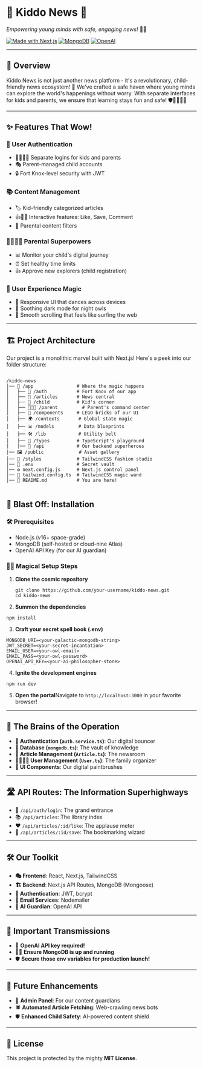 
  # 🌟 Kiddo News 📰
  
  *Empowering young minds with safe, engaging news!* 🧠💡

  [![Made with Next.js](https://img.shields.io/badge/Made%20with-Next.js-000000?style=for-the-badge&logo=Next.js&logoColor=white)](https://nextjs.org)
  [![MongoDB](https://img.shields.io/badge/MongoDB-4EA94B?style=for-the-badge&logo=mongodb&logoColor=white)](https://www.mongodb.com/)
  [![OpenAI](https://img.shields.io/badge/OpenAI-412991?style=for-the-badge&logo=openai&logoColor=white)](https://openai.com)
</div>

---

## 🚀 Overview

Kiddo News is not just another news platform - it's a revolutionary, child-friendly news ecosystem! 🌈 We've crafted a safe haven where young minds can explore the world's happenings without worry. With separate interfaces for kids and parents, we ensure that learning stays fun and safe! 🛡️👨‍👩‍👧‍👦

---

## ✨ Features That Wow!

### 🔐 User Authentication
- 🧒👨‍👩‍👧 Separate logins for kids and parents
- 🎭 Parent-managed child accounts
- 🔒 Fort Knox-level security with JWT

### 📚 Content Management
- 🏷️ Kid-friendly categorized articles
- 👍💾💬 Interactive features: Like, Save, Comment
- 🚦 Parental content filters

### 👨‍👩‍👧‍👦 Parental Superpowers
- 📊 Monitor your child's digital journey
- ⏰ Set healthy time limits
- 👍 Approve new explorers (child registration)

### 🎨 User Experience Magic
- 📱 Responsive UI that dances across devices
- 🌙 Soothing dark mode for night owls
- 🌊 Smooth scrolling that feels like surfing the web

---

## 🏗️ Project Architecture

Our project is a monolithic marvel built with Next.js! Here's a peek into our folder structure:

```

/kiddo-news
│── 📁 /app                # Where the magic happens
│   ├── 🔐 /auth           # Fort Knox of our app
│   ├── 📰 /articles       # News central
│   ├── 👶 /child          # Kid's corner
│   ├── 👨‍👩‍👧 /parent         # Parent's command center
│   ├── 🧩 /components     # LEGO bricks of our UI
│   ├── 🌍 /contexts       # Global state magic
│   ├── 📊 /models         # Data blueprints
│   ├── 🛠️ /lib            # Utility belt
│   ├── 📝 /types          # TypeScript's playground
|   |── 🚀 /api            # Our backend superheroes
│── 🖼️ /public             # Asset gallery
│── 🎨 /styles             # TailwindCSS fashion studio
│── 🔑 .env                # Secret vault
│── ⚙️ next.config.js      # Next.js control panel
│── 🌈 tailwind.config.ts  # TailwindCSS magic wand
│── 📘 README.md           # You are here!


```
## 🚀 Blast Off: Installation

### 🛠️ Prerequisites
- Node.js (v16+ space-grade)
- MongoDB (self-hosted or cloud-nine Atlas)
- OpenAI API Key (for our AI guardian)

### 🧙‍♂️ Magical Setup Steps


1. **Clone the cosmic repository**  
   ```shellscript
   git clone https://github.com/your-username/kiddo-news.git
   cd kiddo-news
   ```


2. **Summon the dependencies**

```shellscript
npm install
```


3. **Craft your secret spell book (.env)**

```plaintext
MONGODB_URI=<your-galactic-mongodb-string>
JWT_SECRET=<your-secret-incantation>
EMAIL_USER=<your-owl-email>
EMAIL_PASS=<your-owl-password>
OPENAI_API_KEY=<your-ai-philosopher-stone>
```


4. **Ignite the development engines**

```shellscript
npm run dev
```


5. **Open the portal**Navigate to `http://localhost:3000` in your favorite browser!


---

## 🧠 The Brains of the Operation

- **🔐 Authentication (`auth.service.ts`)**: Our digital bouncer
- **💾 Database (`mongodb.ts`)**: The vault of knowledge
- **📰 Article Management (`Article.ts`)**: The newsroom
- **👨‍👩‍👧‍👦 User Management (`User.ts`)**: The family organizer
- **🎨 UI Components**: Our digital paintbrushes


---

## 🛣️ API Routes: The Information Superhighways

- 🔑 `/api/auth/login`: The grand entrance
- 📚 `/api/articles`: The library index
- ❤️ `/api/articles/:id/like`: The applause meter
- 💾 `/api/articles/:id/save`: The bookmarking wizard


---

## 🛠️ Our Toolkit

- **🎭 Frontend**: React, Next.js, TailwindCSS
- **🏗️ Backend**: Next.js API Routes, MongoDB (Mongoose)
- **🔐 Authentication**: JWT, bcrypt
- **📧 Email Services**: Nodemailer
- **🤖 AI Guardian**: OpenAI API


---

## 🚨 Important Transmissions

- 🔑 **OpenAI API key required!**
- 🏃‍♂️ **Ensure MongoDB is up and running**
- 🛡️ **Secure those env variables for production launch!**


---

## 🔮 Future Enhancements

- 👑 **Admin Panel**: For our content guardians
- 🕷️ **Automated Article Fetching**: Web-crawling news bots
- 🛡️ **Enhanced Child Safety**: AI-powered content shield


---

## 📜 License

This project is protected by the mighty **MIT License**.
